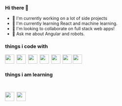### Hi there 👋


 - 🔭 I'm currently working on a lot of side projects
 - 🌱 I'm currently learning React and machine learning.
 - 👯 I'm looking to collaborate on full stack web apps!
 - 💬 Ask me about Angular and robots.

<h3>things i code with</h3>

<span><img src="https://cdn.jsdelivr.net/gh/devicons/devicon@latest/icons/html5/html5-plain.svg" width="30px"></span>&nbsp;
<span><img src="https://cdn.jsdelivr.net/gh/devicons/devicon@latest/icons/css3/css3-plain.svg" width="30px"></span>&nbsp;
<span><img src="https://cdn.jsdelivr.net/gh/devicons/devicon@latest/icons/javascript/javascript-original.svg" width="30px"></span>&nbsp;
<span><img src="https://cdn.jsdelivr.net/gh/devicons/devicon@latest/icons/angularjs/angularjs-original.svg" width="30px"></span>&nbsp;
<span><img src="https://cdn.jsdelivr.net/gh/devicons/devicon@latest/icons/git/git-original.svg" width="30px"></span>&nbsp;
<span><img src="https://cdn.jsdelivr.net/gh/devicons/devicon@latest/icons/firebase/firebase-plain.svg" width="30px"></span>
<span><img src="https://cdn.jsdelivr.net/gh/devicons/devicon@latest/icons/bootstrap/bootstrap-original.svg" width="30px"></span>

<h3>things i am learning </h3>

<br>

<span><img src="https://image.flaticon.com/icons/png/512/2083/2083213.png" width="30px"></span>&nbsp;
<span><img src="https://cdn.jsdelivr.net/gh/devicons/devicon@latest/icons/react/react-original.svg" width="30px"></span>&nbsp;


